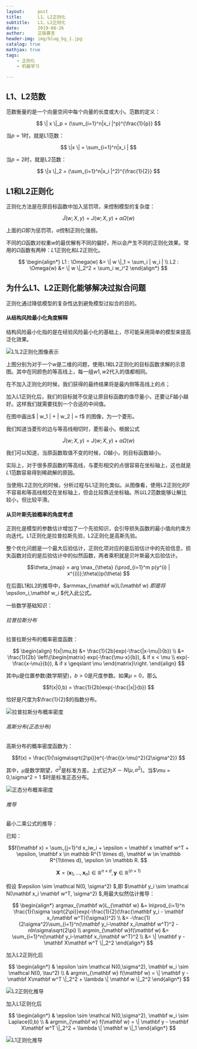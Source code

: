 ```yaml
---
layout:     post
title:      L1、L2正则化
subtitle:   L1、L2正则化
date:       2019-08-26
author:     正版慕言
header-img: img/blog_bg_1.jpg
catalog: true
mathjax: true
tags:
    - 正则化
    - 机器学习

---
```


## L1、L2范数

范数衡量的是一个向量空间中每个向量的长度或大小。范数的定义：

$$ \| x \|_p = (\sum_{i=1}^n|x_i |^p)^{\frac{1}{p}} $$

当$p=1$时，就是L1范数：

$$ \|x \| = \sum_{i=1}^n|x_i | $$

当$p=2$时，就是L2范数：

$$ \|x \|_2 = (\sum_{i=1}^n|x_i |^2)^{\frac{1}{2}} $$



## L1和L2正则化

正则化方法是在原目标函数中加入惩罚项，来控制模型的复杂度：

$$\tilde J(w;X,y) = J(w;X,y) + \alpha\Omega(w) $$

上面的$\Omega$即为惩罚项，$\alpha$控制正则化强弱。

不同的$\Omega$函数对权重$w$的最优解有不同的偏好，所以会产生不同的正则化效果。常用的$\Omega$函数有两种：$L1$正则化和$L2$正则化。

$$
\begin{align*}
L1 : \Omega(w) &= \| w \|_1 = \sum_i | w_i | \\
L2 : \Omega(w) &= \| w \|_2^2 = \sum_i w_i^2
\end{align*}
$$

## 为什么L1、L2正则化能够解决过拟合问题

正则化通过降低模型的复杂性达到避免模型过拟合的目的。

#### 从结构风险最小化角度解释

结构风险最小化指的是在经验风险最小化的基础上，尽可能采用简单的模型来提高泛化效果。

![L1L2正则化图像表示](/img/Journal/L1L2正则化图像表示.jpg)

上图分别为对于一个$w$是二维的问题，使用L1和L2正则化的目标函数求解的示意图。其中在同颜色的等高线上，每一组$w1,w2$代入的值都相同。

在不加入正则化的时候，我们获得的最终结果将是最内侧等高线上的点；

加入L1正则化后，我们的目标就不仅是让原目标函数的值尽量小，还要让F越小越好。这样我们就需要找到一个合适的中间值。

在图中画出$ \| w_1 \| + \| w_2 \| = f$ 的图像，为一个菱形。

我们知道当菱形的边与等高线相切时，菱形最小。根据公式

$$\tilde J(w;X,y) = J(w;X,y) + \alpha\Omega(w) $$

我们可以知道，当原函数取值不变的时候，$\Omega$越小，则目标函数越小。

实际上，对于很多原函数的等高线，与菱形相交的点很容易在坐标轴上，这也就是$L1$范数容易得到稀疏解的原因。

当使用L2正则化的时候，分析过程与L1正则化类似。从图像看，使用L2正则化的F不容易和等高线相交在坐标轴上，但会比较靠近坐标轴。所以L2范数能够让解比较小，但比较平滑。

#### 从贝叶斯先验概率的角度考虑

正则化是模型的参数估计增加了一个先验知识，会引导损失函数的最小值向约束方向迭代。L1正则化是拉普拉斯先验，L2正则化是高斯先验。

整个优化问题是一个最大后验估计，正则化项对应的是后验估计中的先验信息，损失函数对应的是后验估计中的似然函数，两者乘积就是贝叶斯最大后验估计。

$$\theta_{map} = arg \max_{\theta} (\prod_{i=1}^m p(y^(i) | x^{(i)};\theta))p(\theta) $$

在后面L1和L2的推导中，$armmax_{\mathbf w}L(\mathbf w) $即是将$\epsilon_i,\mathbf w_i $代入此公式。

一些数学基础知识：

###### 拉普拉斯分布

拉普拉斯分布的概率密度函数：

$$
\begin{align}
f(x|\mu,b) &= \frac{1}{2b}exp(-\frac{|x-\mu|}{b}) \\
&= \frac{1}{2b} \left\{\begin{matrix}
exp(-\frac{\mu-x}{b}), & if x < \mu \\ 
exp(-\frac{x-\mu}{b}), & if x \geqslant \mu
\end{matrix}\right.
\end{align}
$$

其中$\mu$是位置参数(数学期望)，$b>0$是尺度参数。如果$\mu = 0$，那么

$$f(x|0,b) = \frac{1}{2b}exp(-\frac{|x|}{b}) $$

恰好是尺度为$\frac{1}{2}$的指数分布。

![拉普拉斯分布概率密度](/img/Journal/拉普拉斯分布概率密度.png)

###### 高斯分布(正态分布)

高斯分布的概率密度函数为：

$$f(x) = \frac{1}{\sigma\sqrt{2\pi}}e^{-\frac{(x-\mu)^2}{2\sigma^2}} $$

其中，$\mu$是数学期望，$\sigma^2$是标准方差。上式记为$X \sim N(\mu,\sigma^2)$。当$\mu = 0,\sigma^2 = 1 $时是标准正态分布。

![正态分布概率密度](/img/Journal/正态分布概率密度.png)

###### 推导

最小二乘公式的推导：

已知：

$$f(\mathbf x) = \sum_{j=1}^d x_iw_i + \epsilon  = \mathbf x \mathbf w^T + \epsilon, \mathbf x \in mathbb R^{1 \times d}, \mathbf w \in \mathbb R^{1\times d}, \epsilon \in \mathbb R.  $$

$$\mathbf X = (\mathbf x_1, ..., \mathbf x_n) \in \mathbb R^{n \times d}, \mathbf y \in \mathbb R^(n \times 1) $$

假设 $\epsilon \sim \mathcal N(0, \sigma^2) $,即 $\mathbf y_i \sim \mathcal N(\mathbf x_i \mathbf w^T, \sigma^2) $,用最大似然估计推导：

$$
\begin{align*}
argmax_{\mathbf w}L_{\mathbf w} &= ln\prod_{i=1}^n \frac{1}{\sigma \sqrt{2\pi}}exp(-\frac{1}{2}(\frac{\mathbf y_i - \mathbf x_i\mathbf w^T}{\sigma})^2) \\
&= -\frac{1}{2\sigma^2}\sum_{i=1}^n(\mathbf y_i-\mathbf x_i\mathbf w^T)^2 - nln\sigma\sqrt{2\pi} \\
argmin_{\mathbf w}f(\mathbf w) &= \sum_{i=1}^n(\mathbf y_i-\mathbf x_i\mathbf w^T)^2 \\
&= \| \mathbf y - \mathbf X\mathbf w^T \|_2^2
\end{align*}
$$

加入L2正则化后

$$
\begin{align*}
& \epsilon \sim \mathcal N(0,\sigma^2), \mathbf w_i \sim \mathcal N(0, \tau^2) \\
& argmin_{\mathbf w} f(\mathbf w) = \| \mathbf y - \mathbf X\mathbf w^T \|_2^2 + \lambda \| \mathbf w \|_2^2
\end{align*}
$$

![L2正则化推导](/img/Journal/L2正则化推导.png)

加入L1正则化后

$$
\begin{align*}
& \epsilon \sim \mathcal N(0,\sigma^2), \mathbf w_i \sim Laplace(0,b) \\
& argmin_{\mathbf w} f(\mathbf w) = \| \mathbf y - \mathbf X\mathbf w^T \|_2^2 + \lambda \| \mathbf w \|_1
\end{align*}
$$

![L1正则化推导](/img/Journal/L1正则化推导.png)

